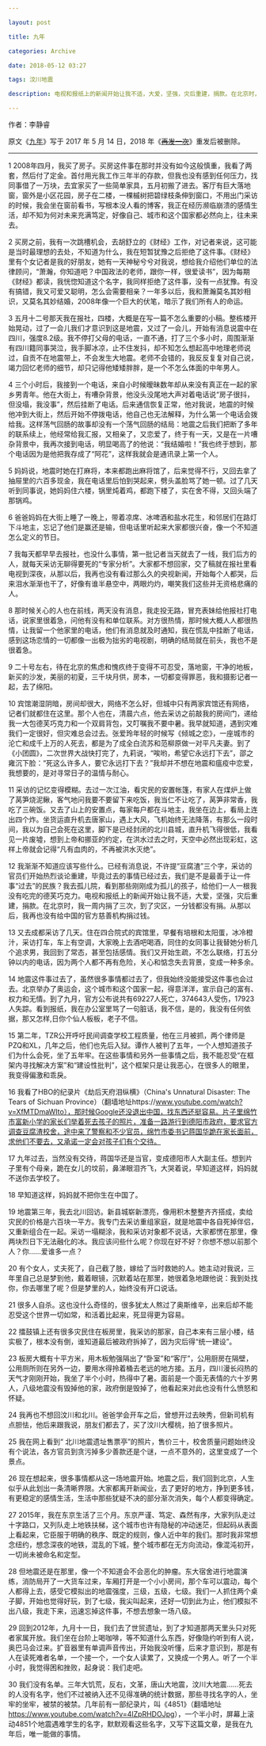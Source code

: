 ```yaml
---

layout: post

title: 九年

categories: Archive

date: 2018-05-12 03:27

tags: 汶川地震

description: 电视和报纸上的新闻开始让我不适，大爱，坚强，灾后重建，捐款。在北京时，我一周内捐了三次，到了灾区，一分钱都没有捐。从那以后，我再也没有给中国的官方慈善机构捐过钱。

---
```


作者：李静睿

原文《[九年](https://mp.weixin.qq.com/s/8KF2MB0T9hKydHFzbcTZkA)》写于 2017 年 5 月 14 日，2018 年《~~[再发一次](https://mp.weixin.qq.com/s/7itX-UqU05HXFjtSK170RQ)~~》重发后被删除。

---

1 2008年四月，我买了房子。买房这件事在那时并没有如今这般慎重，我看了两套，然后付了定金。首付用光我工作三年半的存款，但我也没有感到任何压力，找同事借了一万块，去宜家买了一些简单家具，五月初搬了进去。客厅有巨大落地窗，窗外是小区花园，房子在二楼，一棵槭树把碧绿枝条伸到窗口，不用出门采访的时候，我会坐在窗前看书，写根本没人看的博客，我正在经历濒临崩溃的感情生活，却不知为何对未来充满笃定，好像自己、城市和这个国家都必然向上，往未来去。

2 买房之前，我有一次跳槽机会，去胡舒立的《财经》工作，对记者来说，这可能是当时最理想的去处，不知道为什么，我在短暂犹豫之后拒绝了这件事。《财经》里有个女记者是我的好朋友，她有一天神秘兮兮对我说，想给我介绍他们单位的法律顾问，“萧瀚，你知道吧？中国政法的老师，跟你一样，很爱读书”，因为每期《财经》都读，我恍惚知道这个名字，我同样拒绝了这件事，没有一点犹豫。有没有搞错，我又可爱又聪明，怎么会需要相亲？一年多以后，我和萧瀚莫名其妙相识，又莫名其妙结婚，2008年像一个巨大的伏笔，暗示了我们所有人的命运。

3 五月十二号那天我在报社，四楼，大概是在写一篇不怎么重要的小稿。整栋楼开始晃动，过了一会儿我们才意识到这是地震，又过了一会儿，开始有消息说震中在四川，强度8.2级。我不停打父母的电话，一直不通，打了三个多小时，周围渐渐有四川籍同事哭泣，我手脚冰凉，止不住发抖，却不知怎么想起高中地理老师说过，自贡不在地震带上，不会发生大地震。老师不会错的，我反反复复对自己说，竭力回忆老师的细节，却只记得他矮矮胖胖，是一个不怎么体面的中年男人。

4 三个小时后，我接到一个电话，来自小时候暧昧数年却从来没有真正在一起的家乡男青年。他在大街上，有嘈杂背景，他没头没尾地大声对着电话说“房子很抖，但没塌，我没事”，然后挂断了电话。后来通信恢复正常，他对我说，地震的时候他冲到大街上，然后开始不停拨电话，他自己也无法解释，为什么第一个电话会拨给我。这样荡气回肠的故事却没有一个荡气回肠的结局：地震之后我们把断了多年的联系续上，他经常给我汇报，又相亲了，又恋爱了，终于有一天，又是在一片嘈杂背景中，我再次接到电话，明显喝高了的他说：“我结婚啦！”我也终于想到，那个电话因为是他把我存成了“阿花”，这样我就会是通讯录上第一个人。

5 妈妈说，地震时她在打麻将，本来都跑出麻将馆了，后来觉得不行，又回去拿了抽屉里的六百多现金，我在电话里后怕到哭起来，劈头盖脸骂了她一顿。过了几天听到同事说，她妈妈住六楼，锅里炖着鸡，都跑下楼了，实在舍不得，又回头端了那锅鸡。

6 爸爸妈妈在大街上睡了一晚上，带着凉席、冰啤酒和盐水花生，和邻居们在路灯下斗地主，忘记了他们是赢还是输，但电话里听起来大家都很兴奋，像一个不知道怎么定义的节日。

7 我每天都早早去报社，也没什么事情，第一批记者当天就去了一线，我们后方的人，就每天采访无聊得要死的“专家分析”。大家都不想回家，交了稿就在报社里看电视到深夜，从那以后，我再也没有看过那么久的央视新闻，开始每个人都哭，后来泪水渐渐也干了，好像有谁半悬空中，两眼灼灼，嘲笑我们这些并无资格悲痛的人。

8 那时候关心的人也在前线，两天没有消息，我走投无路，冒充表妹给他报社打电话，说家里很着急，问他有没有和单位联系。对方很热情，那时候大概人人都很热情，让我留一个他家里的电话，他们有消息就及时通知，我在慌乱中挂断了电话，感到这场恋情的一切都像一出极为拙劣的电视剧，明确的结局就在前头，我也不是很着急。

9 二十号左右，待在北京的焦虑和愧疚终于变得不可忍受，落地窗，干净的地板，新买的沙发，美丽的初夏，三千块月供，房本，一切都变得罪恶，我和摄影记者一起，去了绵阳。

10 宾馆潮湿阴暗，房间却很大，网络不怎么好，但城中只有两家宾馆还有网络，记者们就都住在这里。那个人也在，清晨六点，他去采访之前敲我的房间门，递给我一大包德芙巧克力和一个双肩背包，又叮嘱我不要中暑。我早就知道，遇到灾难我们一定很好，但灾难总会过去。张爱玲年轻的时候写《倾城之恋》，一座城市的沦亡和成千上万的人死去，都是为了成全白流苏和范柳原做一对平凡夫妻。到了《小团圆》，二次世界大战快打完了，九莉说，“唉哟，希望它永远打下去”，邵之雍沉下脸：“死这么许多人，要它永远打下去？”我却并不想在地震和瘟疫中恋爱，我想要的，是对寻常日子的温情与耐心。

11 采访的记忆变得模糊。去过一次江油，看灾民的安置帐篷，有家人在煤炉上做了莴笋烧泥鳅，客气地问我要不要留下来吃饭，我当仁不让吃了，莴笋非常香，我吃了三碗饭。又去了山上的安置点，每家每户都在斗地主，我坐在边上，看局上连出四个炸。坐货运直升机去唐家山，遇上大风，飞机始终无法降落，有那么一段时间，我以为自己会死在这里，脚下是已经封闭的北川县城，直升机飞得很低，我看见一片废墟，想到上帝和挪亚的约定，在洪水过去之时，天空中必然出现彩虹，这样上帝就会记得“凡有血肉的，不再被洪水灭绝”。

12 我渐渐不知道应该写些什么。已经有消息说，不许提“豆腐渣”三个字，采访的官员们开始热烈谈论重建，毕竟过去的事情已经过去，我们是不是最善于让一件事“过去”的民族？我去孤儿院，看到那些刚刚成为孤儿的孩子，给他们一人一根我没有吃完的德芙巧克力。电视和报纸上的新闻开始让我不适，大爱，坚强，灾后重建，捐款。在北京时，我一周内捐了三次，到了灾区，一分钱都没有捐。从那以后，我再也没有给中国的官方慈善机构捐过钱。

13 又去成都采访了几天。住在四合院式的宾馆里，早餐有培根和太阳蛋，冰冷橙汁，采访打车，车上有空调，大家晚上去酒吧喝酒，同住的女同事让我替她分析几个追求男，我回到了常态，甚至包括感情。我们又开始生疏，不怎么联络，打五分钟以内的电话，因为两个人都不再有危险，关心和惦念失去背景，变成一种多余。

14 地震这件事过去了，虽然很多事情都过去了，但我始终没能接受这件事也会过去。北京举办了奥运会，这个城市和这个国家一起，得意洋洋，宣示自己的富有、权力和无情。到了九月，官方公布说共有69227人死亡，374643人受伤，17923人失踪。看到报纸，我在办公室里骂了一句脏话，我不信，是的，我没有任何依据，那又怎样,日你个仙人板板，老子不信。

15 第二年，TZR公开呼吁民间调查学校工程质量，他在三月被抓，两个律师是PZQ和XL，几年之后，他们也先后入狱。谭作人被判了五年，一个人想知道孩子们为什么会死，坐了五年牢。在这些事情和另外一些事情之后，我不能忍受“在框架内寻找解决方案”和“建设性批判”，这个框架只是让我恶心，在很多人的眼里，我变得偏激和乖戾。

16 我看了HBO的纪录片《劫后天府泪纵横》（China's Unnatural Disaster: The Tears of Sichuan Province）（翻墙地址https://www.youtube.com/watch?v=XfMTDmaWIto），那时候Google还没退出中国，找东西还挺容易。片子里绵竹市富新小学的家长们举着死去孩子的照片，准备一路游行到德阳市政府，要求官方调查豆腐渣校舍，途中来了警察和不少官员，绵竹市委书记蒋国华跪在家长面前，求他们不要去，又承诺一定会对孩子们有个交待。

17 九年过去，当然没有交待，蒋国华还是当官，变成德阳市人大副主任。想到片子里有个母亲，跪在女儿的坟前，鼻涕眼泪齐飞，大哭着说，早知道这样，妈妈就不送你去学校了。

18 早知道这样，妈妈就不把你生在中国了。

19 地震第三年，我去北川回访。新县城崭新漂亮，像用积木整整齐齐搭成，卖给灾民的价格是六百块一平方。我专门去采访重组家庭，就是地震中各自死掉伴侣，又重新组合在一起。采访一塌糊涂，我和采访对象都不说话，大家都愣在那里，像两块烈日下无法融化的冰。我应该问些什么呢？你现在好不好？你想不想以前那个人？你……爱谁多一点？

20 有个女人，丈夫死了，自己截了肢，嫁给了当时救她的人。她主动对我说，三年里自己总是梦到他，戴着眼镜，沉默着站在那里，她很着急地跟他说：我到处找你，你去哪里了呢？但是梦里的人，始终没有开口说话。

21 很多人自杀。这也没什么奇怪的，很多犹太人熬过了奥斯维辛，出来后却不能忍受这个世界一切如常，和活着比起来，死显得更为容易。

22 擂鼓镇上还有很多灾民住在板房里，我采访的那家，自己本来有三层小楼，结实极了，根本没有倒，谁知道最后被政府拆掉了，因为灾后得“统一建设”。

23 板房大概有十平方米，用木板勉强隔出了“卧室”和“客厅”，公用厨房在隔壁，公用厕所则在另外一边，要用水得拎着桶去老远的地方接。五月，四川漫长闷热的天气才刚刚开始，我坐了半个小时，热得中了暑。面前是一个面无表情的六十岁男人，八级地震没有毁掉他的家，政府倒是毁掉了，他看起来对此也没有什么愤怒和怀疑。

24 我再也不想回汶川和北川。爸爸学会开车之后，曾想开过去映秀，但新司机有点胆怯，他后来跟我说，朋友们都去了，买了汶川大樱桃，拍了很多照片。

25 我在网上看到“ 北川地震遗址售票亭”的照片，售价三十，校舍质量问题始终没有个说法，各方官员到贪污掉多少善款还是个谜，一点不意外的，这里变成了一个景点。

26 现在想起来，很多事情都从这一场地震开始。地震之后，我们回到北京，人生似乎从此划出一条清晰界限。大家都离开新闻业，去了更好的地方，挣到更多钱，有更稳定的感情生活，生活中那些犹疑不决的部分渐次消失，每个人都变得确定。

27 2015年，我在东京生活了三个月。东京严谨、笃定、森然有序，大家列队走过十字路口，又列队走上地铁扶梯，这个城市也许有隐秘的冲动迷茫，但起码从表面上看起来，它臣服于明确的秩序、既定的规则，像人近中年的我们。那时我非常想念纽约，想念深夜的地铁，混乱的下城，整个城市都在无方向流动，像混沌初开，一切尚未被命名和定型。

28 但地震还是在那里，像一个不知道会不会恶化的肿瘤。东大宿舍进行地震演练，消防局开了一大货车过来，车厢打开是一个小小房间，那个车可以震动，每个人都得上去，感受它模拟出的地震强度，三级，五级，七级。我们一人抓住两个桌子脚，开始也觉得好玩，到了七级，我尖叫起来，还好一切到此为止，他们模拟不出八级，我走下来，迅速忘掉这件事，不想去想象一场八级。

29  回到2012年，九月十一日，我们去了世贸遗址，到了才知道那两天里头只对死者家属开放。我们坐在台阶上喝咖啡，等不知道什么东西，好像隐约听到有人说，奥巴马会过来。扩音器里有单调声音传出，开始我没听懂，后来才意识到，那是有人在读死难者名单，一个接一个，一个女人读累了，又换成一个男人。听了一个半小时，我觉得困和挫败，起身说：我们走吧。

30 我们没有名单。三年大饥荒，反右，文革，唐山大地震，汶川大地震……死去的人没有名字，他们不过被纳入还不见得准确的统计数据，那些寻找名字的人，坐牢的坐牢，被禁的被禁。几年前有一部纪录片，叫《4851》（翻墙地址<https://www.youtube.com/watch?v=4IZpRHDOJpg>），一个半小时，屏幕上滚动4851个地震遇难学生的名字，默默观看这些名字，又写下这篇文章，是我在九年后，唯一能做的事情。
